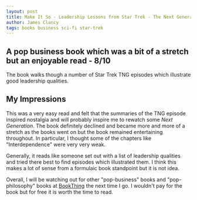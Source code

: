 ```yaml
---
layout: post
title: Make It So - Leadership Lessons from Star Trek - The Next Generation by Wes Roberts and Bill Ross
author: James Clancy
tags: books business sci-fi star-trek
---
```


## A pop business book which was a bit of a stretch but an enjoyable read - 8/10

The book walks though a number of Star Trek TNG episodes which illustrate good leadership qualities. 

## My Impressions

This was a very easy read and felt that the summaries of the TNG episode inspired nostalgia and will probably inspire me to rewatch some *Next Generation*. The book definitely declined and became more and more of a stretch as the books went on but the book remained entertaining throughout. In particular, I thought some of the chapters like "Interdependence" were very very weak. 

Generally, it reads like someone set out with a list of leadership qualities and tried there best to find episodes which illustrated them. I think this makes a lot of sense from a formulaic book standpoint but it is not idea. 

Overall, I will be watching out for other "pop-business" books and "pop-philosophy" books at [BookThing](https://bookthing.org/) the next time I go. I wouldn't pay for the book but for free it is worth the time to read. 